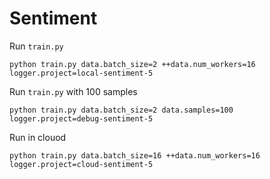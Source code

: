 # Sentiment

Run `train.py`

```
python train.py data.batch_size=2 ++data.num_workers=16 logger.project=local-sentiment-5
```

Run `train.py` with 100 samples

```
python train.py data.batch_size=2 data.samples=100 logger.project=debug-sentiment-5 
```

Run in clouod
```
python train.py data.batch_size=16 ++data.num_workers=16 logger.project=cloud-sentiment-5
```

